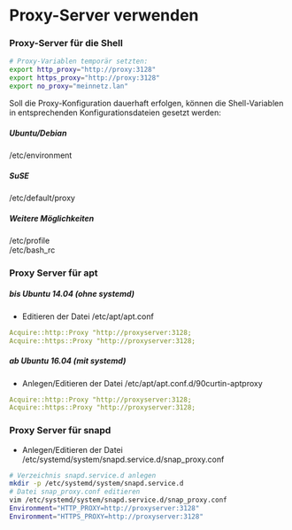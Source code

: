 # Proxy-Server verwenden

### Proxy-Server für die Shell

```bash
# Proxy-Variablen temporär setzten:
export http_proxy="http://proxy:3128"
export https_proxy="http://proxy:3128"
export no_proxy="meinnetz.lan"
```
Soll die Proxy-Konfiguration dauerhaft erfolgen, können die Shell-Variablen in entsprechenden Konfigurationsdateien gesetzt werden:

##### Ubuntu/Debian
/etc/environment

##### SuSE
/etc/default/proxy

##### Weitere Möglichkeiten
/etc/profile  
/etc/bash_rc

### Proxy Server für apt

##### bis Ubuntu 14.04 (ohne systemd)
- Editieren der Datei /etc/apt/apt.conf
```yaml
Acquire::http::Proxy "http://proxyserver:3128;
Acquire::https::Proxy "http://proxyserver:3128;
```
##### ab Ubuntu 16.04 (mit systemd)
- Anlegen/Editieren der Datei /etc/apt/apt.conf.d/90curtin-aptproxy
```yaml
Acquire::http::Proxy "http://proxyserver:3128;
Acquire::https::Proxy "http://proxyserver:3128;
```

### Proxy Server für snapd
- Anlegen/Editieren der Datei /etc/systemd/system/snapd.service.d/snap_proxy.conf
```bash
# Verzeichnis snapd.service.d anlegen
mkdir -p /etc/systemd/system/snapd.service.d
# Datei snap_proxy.conf editieren
vim /etc/systemd/system/snapd.service.d/snap_proxy.conf
Environment="HTTP_PROXY=http://proxyserver:3128"
Environment="HTTPS_PROXY=http://proxyserver:3128"
```
